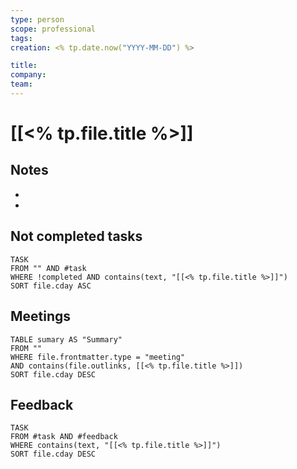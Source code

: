 ```yaml
---
type: person
scope: professional
tags: 
creation: <% tp.date.now("YYYY-MM-DD") %>

title: 
company: 
team: 
---
```


# [[<% tp.file.title %>]]

## Notes
- 
- 


## Not completed tasks
```dataview
TASK
FROM "" AND #task 
WHERE !completed AND contains(text, "[[<% tp.file.title %>]]")
SORT file.cday ASC
```


## Meetings
```dataview
TABLE sumary AS "Summary"
FROM ""
WHERE file.frontmatter.type = "meeting"
AND contains(file.outlinks, [[<% tp.file.title %>]])
SORT file.cday DESC
```


## Feedback
```dataview
TASK
FROM #task AND #feedback 
WHERE contains(text, "[[<% tp.file.title %>]]")
SORT file.cday DESC
```
